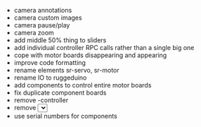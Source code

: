 - camera annotations
- camera custom images
- camera pause/play
- camera zoom
- add middle 50% thing to sliders
- add individual controller RPC calls rather than a single big one
- cope with motor boards disappearing and appearing
- improve code formatting
- rename elements sr-servo, sr-motor
- rename IO to ruggeduino
- add components to control entire motor boards
- fix duplicate component boards
- remove -controller
- remove <select> board selection
- use serial numbers for components
